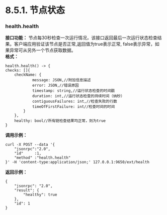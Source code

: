 # 8.5.1. 节点状态

### health.health <a href="#1healthhealth" id="1healthhealth"></a>

**接口功能：** 节点每30秒检查一次运行情况，该接口返回最后一次运行状态检查结果。客户端应用验证该节点是否正常,返回值为true表示正常, false表示异常，如果异常可从另外一个节点获取数据。\
**格式：**

```
health.health() -> {
checks: []{
    checkName: {
            message: JSON,//附加信息描述
            error: JSON,//错误原因
            timestamp: string,//运行状态检查的时间戳
            duration: int,//运行状态检查的持续时间（纳秒）
            contiguousFailures: int,//检查失败的行数
            timeOfFirstFailure: int//检查时间的时间
        }
    },
    healthy: bool//所有链检查结果均正常，则为true
}
```

**调用示例：**

```
curl -X POST --data '{
    "jsonrpc":"2.0",
    "id"     :1,
    "method" :"health.health"
}' -H 'content-type:application/json;' 127.0.0.1:9650/ext/health
```

**返回示例：**

```
{
    "jsonrpc": "2.0",
    "result": {
        "healthy": true
    },
    "id": 1
}
```
